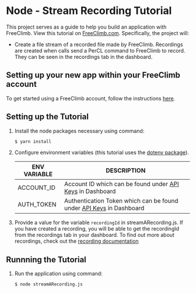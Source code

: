 # Node - Stream Recording Tutorial

This project serves as a guide to help you build an application with FreeClimb. View this tutorial on [FreeClimb.com](https://docs.freeclimb.com/docs/stream-a-recording#section-javascript). Specifically, the project will:

- Create a file stream of a recorded file made by FreeClimb. Recordings are created when calls send a PerCL command to FreeClimb to record. They can be seen in the recordings tab in the dashboard.   

## Setting up your new app within your FreeClimb account

To get started using a FreeClimb account, follow the instructions [here](https://docs.freeclimb.com/docs/getting-started-with-freeclimb).

## Setting up the Tutorial

1. Install the node packages necessary using command:

   ```bash
   $ yarn install
   ```

2. Configure environment variables (this tutorial uses the [dotenv package](https://www.npmjs.com/package/dotenv)).

   | ENV VARIABLE            | DESCRIPTION                                                                                                                                                                             |
   | ----------------------- | --------------------------------------------------------------------------------------------------------------------------------------------------------------------------------------- |
   | ACCOUNT_ID              | Account ID which can be found under [API Keys](https://www.freeclimb.com/dashboard/portal/account/authentication) in Dashboard                                                         |
   | AUTH_TOKEN              | Authentication Token which can be found under [API Keys](https://www.freeclimb.com/dashboard/portal/account/authentication) in Dashboard                                               |

3. Provide a value for the variable `recordingId` in streamARecording.js. If you have created a recording, you will be able to get the recordingId from the recordings tab in your dashboard. To find out more about recordings, check out the [recording documentation](https://docs.freeclimb.com/docs/recordings-3)

## Runnning the Tutorial

1. Run the application using command:

   ```bash
   $ node streamARecording.js
   ```

